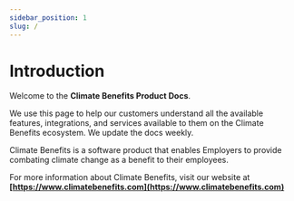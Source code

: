 ```yaml
---
sidebar_position: 1
slug: /
---
```


# Introduction

Welcome to the **Climate Benefits Product Docs**. 


We use this page to help our customers understand all the available features, integrations, and services available to them on the Climate Benefits ecosystem. We update the docs weekly. 

Climate Benefits is a software product that enables Employers to provide combating climate change as a benefit to their employees. 


For more information about Climate Benefits, visit our website at **[https://www.climatebenefits.com](https://www.climatebenefits.com)**

